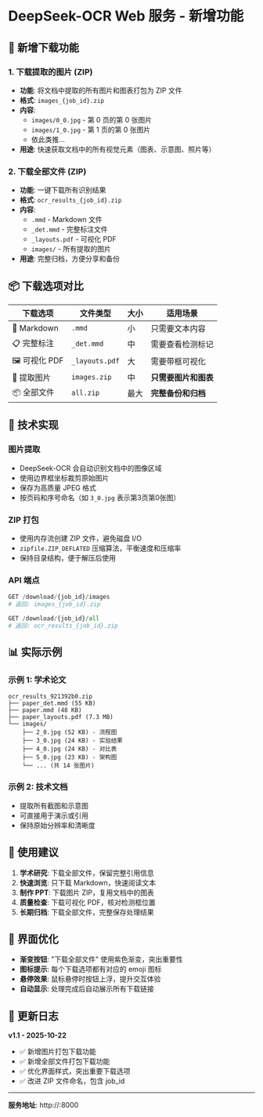 # DeepSeek-OCR Web 服务 - 新增功能

## 🎨 新增下载功能

### 1. 下载提取的图片 (ZIP)
- **功能**: 将文档中提取的所有图片和图表打包为 ZIP 文件
- **格式**: `images_{job_id}.zip`
- **内容**: 
  - `images/0_0.jpg` - 第 0 页的第 0 张图片
  - `images/1_0.jpg` - 第 1 页的第 0 张图片
  - 依此类推...
- **用途**: 快速获取文档中的所有视觉元素（图表、示意图、照片等）

### 2. 下载全部文件 (ZIP)
- **功能**: 一键下载所有识别结果
- **格式**: `ocr_results_{job_id}.zip`
- **内容**:
  - `.mmd` - Markdown 文件
  - `_det.mmd` - 完整标注文件
  - `_layouts.pdf` - 可视化 PDF
  - `images/` - 所有提取的图片
- **用途**: 完整归档，方便分享和备份

## 📦 下载选项对比

| 下载选项 | 文件类型 | 大小 | 适用场景 |
|---------|---------|------|---------|
| 📝 Markdown | `.mmd` | 小 | 只需要文本内容 |
| 📋 完整标注 | `_det.mmd` | 中 | 需要查看检测标记 |
| 🖼️ 可视化 PDF | `_layouts.pdf` | 大 | 需要带框可视化 |
| 🎨 提取图片 | `images.zip` | 中 | **只需要图片和图表** |
| 📦 全部文件 | `all.zip` | 最大 | **完整备份和归档** |

## 🔧 技术实现

### 图片提取
- DeepSeek-OCR 会自动识别文档中的图像区域
- 使用边界框坐标裁剪原始图片
- 保存为高质量 JPEG 格式
- 按页码和序号命名（如 `3_0.jpg` 表示第3页第0张图）

### ZIP 打包
- 使用内存流创建 ZIP 文件，避免磁盘 I/O
- `zipfile.ZIP_DEFLATED` 压缩算法，平衡速度和压缩率
- 保持目录结构，便于解压后使用

### API 端点

```python
GET /download/{job_id}/images
# 返回: images_{job_id}.zip

GET /download/{job_id}/all
# 返回: ocr_results_{job_id}.zip
```

## 📊 实际示例

### 示例 1: 学术论文
```
ocr_results_921392b0.zip
├── paper_det.mmd (55 KB)
├── paper.mmd (48 KB)
├── paper_layouts.pdf (7.3 MB)
└── images/
    ├── 2_0.jpg (52 KB) - 流程图
    ├── 3_0.jpg (24 KB) - 实验结果
    ├── 4_0.jpg (24 KB) - 对比表
    ├── 5_0.jpg (23 KB) - 架构图
    └── ... (共 14 张图片)
```

### 示例 2: 技术文档
- 提取所有截图和示意图
- 可直接用于演示或引用
- 保持原始分辨率和清晰度

## 🎯 使用建议

1. **学术研究**: 下载全部文件，保留完整引用信息
2. **快速浏览**: 只下载 Markdown，快速阅读文本
3. **制作 PPT**: 下载图片 ZIP，复用文档中的图表
4. **质量检查**: 下载可视化 PDF，核对检测框位置
5. **长期归档**: 下载全部文件，完整保存处理结果

## 🌟 界面优化

- **渐变按钮**: "下载全部文件" 使用紫色渐变，突出重要性
- **图标提示**: 每个下载选项都有对应的 emoji 图标
- **悬停效果**: 鼠标悬停时按钮上浮，提升交互体验
- **自动显示**: 处理完成后自动展示所有下载链接

## 🔄 更新日志

**v1.1 - 2025-10-22**
- ✅ 新增图片打包下载功能
- ✅ 新增全部文件打包下载功能
- ✅ 优化界面样式，突出重要下载选项
- ✅ 改进 ZIP 文件命名，包含 job_id

---

**服务地址**: http://<your-server-ip>:8000

